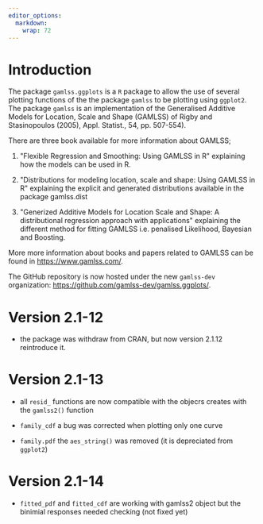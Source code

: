 ```yaml
---
editor_options: 
  markdown: 
    wrap: 72
---
```


# Introduction

The package `gamlss.ggplots` is a `R` package to allow the use of
several plotting functions of the the package `gamlss` to be plotting
using `ggplot2`. The package `gamlss` is an implementation of the
Generalised Additive Models for Location, Scale and Shape (GAMLSS) of
Rigby and Stasinopoulos (2005), Appl. Statist., 54, pp. 507-554).

There are three book available for more information about GAMLSS;

1)  "Flexible Regression and Smoothing: Using GAMLSS in R" explaining
    how the models can be used in R.

2)  "Distributions for modeling location, scale and shape: Using GAMLSS
    in R" explaining the explicit and generated distributions available
    in the package gamlss.dist

3)  "Generized Additive Models for Location Scale and Shape: A
    distributional regression approach with applications" explaining the
    different method for fitting GAMLSS i.e. penalised Likelihood,
    Bayesian and Boosting.

More more information about books and papers related to GAMLSS can be
found in <https://www.gamlss.com/>.

The GitHub repository is now hosted under the new `gamlss-dev`
organization: <https://github.com/gamlss-dev/gamlss.ggplots/>.

# Version 2.1-12

-   the package was withdraw from CRAN, but now version 2.1.12
    reintroduce it.

# Version 2.1-13

- all `resid_` functions are now compatible with the objecrs creates with the 
`gamlss2()` function

- `family_cdf` a bug was corrected when plotting only one curve

- `family.pdf` the `aes_string()` was removed (it is depreciated from `ggplot2`)

# Version 2.1-14

- `fitted_pdf` and `fitted_cdf` are working with gamlss2 object but the binimial responses needed checking (not fixed yet)